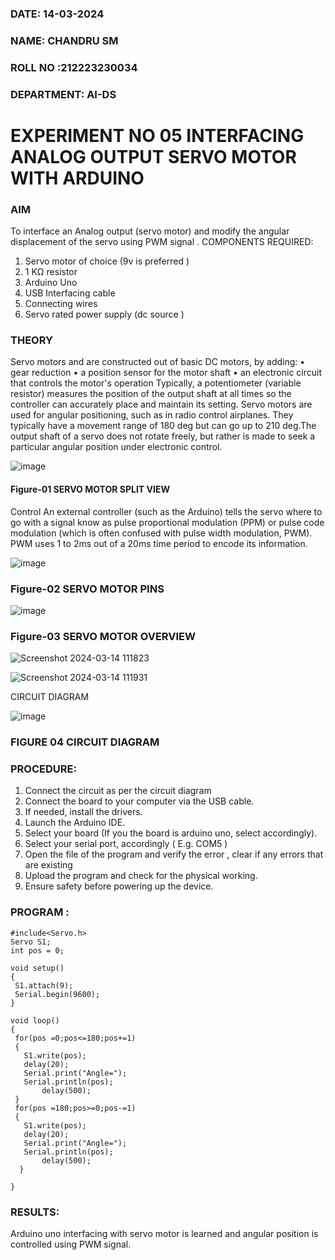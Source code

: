 ###  DATE: 14-03-2024

###  NAME: CHANDRU SM
###  ROLL NO :212223230034
###  DEPARTMENT: AI-DS


# EXPERIMENT NO 05 INTERFACING ANALOG OUTPUT SERVO MOTOR WITH ARDUINO

### AIM
To interface an Analog output (servo motor) and modify the angular displacement of the servo using PWM signal .
COMPONENTS REQUIRED:
1.	Servo motor of choice (9v is preferred )
2.	1 KΩ resistor 
3.	Arduino Uno 
4.	USB Interfacing cable 
5.	Connecting wires 
6.	Servo rated power supply (dc source )


### THEORY
Servo motors and are constructed out of basic DC motors, by adding:
•	 gear reduction
•	 a position sensor for the motor shaft
•	 an electronic circuit that controls the motor's operation
Typically, a potentiometer (variable resistor) measures the position of the output shaft at all times so the controller can accurately place and maintain its setting.
Servo motors are used for angular positioning, such as in radio control airplanes.  They typically have a movement range of 180 deg but can go up to 210 deg.The output shaft of a servo does not rotate freely, but rather is made to seek a particular angular position under electronic control. 


![image](https://user-images.githubusercontent.com/36288975/163544439-1f477927-fcd4-42f0-9ce4-c863fdbf1210.png)



#### Figure-01 SERVO MOTOR SPLIT VIEW 
Control 
An external controller (such as the Arduino) tells the servo where to go with a signal know as pulse proportional modulation (PPM) or pulse code modulation (which is often confused with pulse width modulation, PWM). PWM uses 1 to 2ms out of a 20ms time period to encode its information.
 
 
 ![image](https://user-images.githubusercontent.com/36288975/163544482-3027136f-7135-4f3d-a23f-8dc2fe04194d.png)

### Figure-02 SERVO MOTOR PINS

 ![image](https://user-images.githubusercontent.com/36288975/163544513-ca497421-e6ba-4f91-871f-5cfba77f22a8.png)


### Figure-03 SERVO MOTOR OVERVIEW 

 
![Screenshot 2024-03-14 111823](https://github.com/vasanthkumarch/EXPERIMENT-NO--05-INTERFACING-ANALOG-OUTPUT-SERVO-MOTOR-WITH-ARDUINO-/assets/144979368/b8fd2bc3-b8ce-4d03-a52a-01ee17e754d7)


 
![Screenshot 2024-03-14 111931](https://github.com/vasanthkumarch/EXPERIMENT-NO--05-INTERFACING-ANALOG-OUTPUT-SERVO-MOTOR-WITH-ARDUINO-/assets/144979368/3dd4ee3a-30ab-4f05-9888-fb77319f081c)





CIRCUIT DIAGRAM
 
 
 ![image](https://user-images.githubusercontent.com/36288975/163544618-6eb8a7b5-7f1a-428a-8d9f-fd899b145efb.png)

### FIGURE 04 CIRCUIT DIAGRAM

### PROCEDURE:
1.	Connect the circuit as per the circuit diagram 
2.	Connect the board to your computer via the USB cable.
3.	If needed, install the drivers.
4.	Launch the Arduino IDE.
5.	Select your board (If you the board is arduino uno, select accordingly).
6.	Select your serial port, accordingly ( E.g. COM5 )
7.	Open the file of the program  and verify the error , clear if any errors that are existing 
8.	Upload the program and check for the physical working. 
9.	Ensure safety before powering up the device.


### PROGRAM :
 ```
#include<Servo.h>
Servo S1;
int pos = 0;

void setup()
{
  S1.attach(9);
  Serial.begin(9600);
}

void loop()
{
  for(pos =0;pos<=180;pos+=1)
  {
    S1.write(pos);
    delay(20);
    Serial.print("Angle=");
    Serial.println(pos);
    	delay(500);
  }
  for(pos =180;pos>=0;pos-=1)
  {
    S1.write(pos);
    delay(20);
    Serial.print("Angle=");
    Serial.println(pos);
    	delay(500);
  }
  
}
```








### RESULTS: 
Arduino uno interfacing with servo motor is learned and angular position is controlled using PWM signal.
